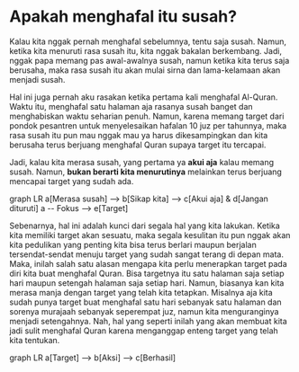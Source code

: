 # Apakah menghafal itu susah?

Kalau kita nggak pernah menghafal sebelumnya, tentu saja susah. Namun, ketika kita menuruti rasa susah itu, kita nggak bakalan berkembang. Jadi, nggak papa memang pas awal-awalnya susah, namun ketika kita terus saja berusaha, maka rasa susah itu akan mulai sirna dan lama-kelamaan akan menjadi susah.

Hal ini juga pernah aku rasakan ketika pertama kali menghafal Al-Quran. Waktu itu, menghafal satu halaman aja rasanya susah banget dan menghabiskan waktu seharian penuh. Namun, karena memang target dari pondok pesantren untuk menyelesaikan hafalan 10 juz per tahunnya, maka rasa susah itu pun mau nggak mau ya harus dikesampingkan dan kita berusaha terus berjuang menghafal Quran supaya target itu tercapai.

Jadi, kalau kita merasa susah, yang pertama ya **akui aja** kalau memang susah. Namun, **bukan berarti kita menurutinya** melainkan terus berjuang mencapai target yang sudah ada.

<div class="mermaid">
graph LR
 a[Merasa susah] --> b[Sikap kita] --> c[Akui aja] & d[Jangan dituruti]
 a -- Fokus --> e[Target]
</div>

Sebenarnya, hal ini adalah kunci dari segala hal yang kita lakukan. Ketika kita memiliki target akan sesuatu, maka segala kesulitan itu pun nggak akan kita pedulikan yang penting kita bisa terus berlari maupun berjalan tersendat-sendat menuju target yang sudah sangat terang di depan mata. Maka, inilah salah satu alasan mengapa kita perlu menerapkan target pada diri kita buat menghafal Quran. Bisa targetnya itu satu halaman saja setiap hari maupun setengah halaman saja setiap hari. Namun, biasanya kan kita merasa manja dengan target yang telah kita tetapkan. Misalnya aja kita sudah punya target buat menghafal satu hari sebanyak satu halaman dan sorenya murajaah sebanyak seperempat juz, namun kita menguranginya menjadi setengahnya. Nah, hal yang seperti inilah yang akan membuat kita jadi sulit menghafal Quran karena menganggap enteng target yang telah kita tentukan.

<div class="mermaid">
graph LR
a[Target] --> b[Aksi] --> c[Berhasil]
</div>